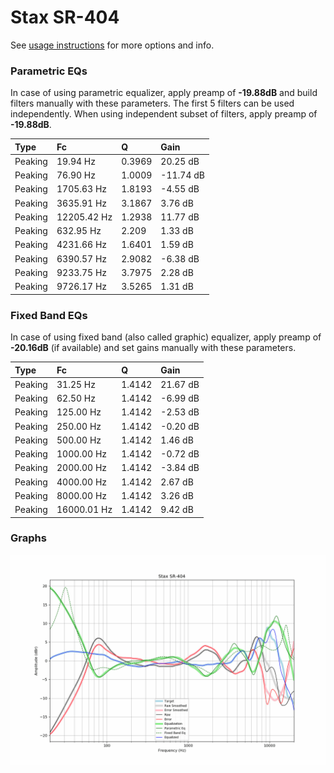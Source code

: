 # Stax SR-404
See [usage instructions](https://github.com/jaakkopasanen/AutoEq#usage) for more options and info.

### Parametric EQs
In case of using parametric equalizer, apply preamp of **-19.88dB** and build filters manually
with these parameters. The first 5 filters can be used independently.
When using independent subset of filters, apply preamp of **-19.88dB**.

| Type    | Fc          |      Q | Gain      |
|:--------|:------------|:-------|:----------|
| Peaking | 19.94 Hz    | 0.3969 | 20.25 dB  |
| Peaking | 76.90 Hz    | 1.0009 | -11.74 dB |
| Peaking | 1705.63 Hz  | 1.8193 | -4.55 dB  |
| Peaking | 3635.91 Hz  | 3.1867 | 3.76 dB   |
| Peaking | 12205.42 Hz | 1.2938 | 11.77 dB  |
| Peaking | 632.95 Hz   | 2.209  | 1.33 dB   |
| Peaking | 4231.66 Hz  | 1.6401 | 1.59 dB   |
| Peaking | 6390.57 Hz  | 2.9082 | -6.38 dB  |
| Peaking | 9233.75 Hz  | 3.7975 | 2.28 dB   |
| Peaking | 9726.17 Hz  | 3.5265 | 1.31 dB   |

### Fixed Band EQs
In case of using fixed band (also called graphic) equalizer, apply preamp of **-20.16dB**
(if available) and set gains manually with these parameters.

| Type    | Fc          |      Q | Gain     |
|:--------|:------------|:-------|:---------|
| Peaking | 31.25 Hz    | 1.4142 | 21.67 dB |
| Peaking | 62.50 Hz    | 1.4142 | -6.99 dB |
| Peaking | 125.00 Hz   | 1.4142 | -2.53 dB |
| Peaking | 250.00 Hz   | 1.4142 | -0.20 dB |
| Peaking | 500.00 Hz   | 1.4142 | 1.46 dB  |
| Peaking | 1000.00 Hz  | 1.4142 | -0.72 dB |
| Peaking | 2000.00 Hz  | 1.4142 | -3.84 dB |
| Peaking | 4000.00 Hz  | 1.4142 | 2.67 dB  |
| Peaking | 8000.00 Hz  | 1.4142 | 3.26 dB  |
| Peaking | 16000.01 Hz | 1.4142 | 9.42 dB  |

### Graphs
![](./Stax%20SR-404.png)
